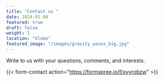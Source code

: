 ```yaml
---
title: "Contact us "
date: 2024-01-08
featured: true
draft: false
weight: 1
location: "Globe"
featured_image: "/images/gravity_waves_big.jpg"
---
```


Write to us with your questions, comments, and interests. 

{{< form-contact action="https://formspree.io/f/xyyrobzw"  >}}

